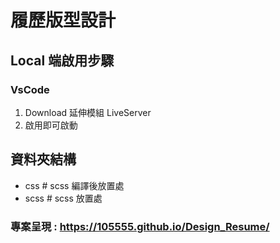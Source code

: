 # 履歷版型設計

## Local 端啟用步驟
### VsCode
1. Download 延伸模組 LiveServer
2. 啟用即可啟動 

## 資料夾結構
  - css # scss 編譯後放置處
  - scss # scss 放置處

### 專案呈現 : <https://105555.github.io/Design_Resume/>
